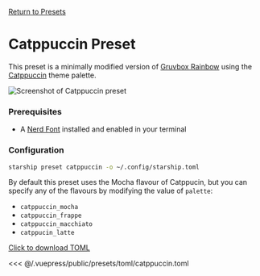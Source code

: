 [Return to Presets](./README.md#catppuccin)

# Catppuccin Preset

This preset is a minimally modified version of [Gruvbox Rainbow](./gruvbox-rainbow.md) using the [Catppuccin](https://github.com/catppuccin/catppuccin) theme palette.

![Screenshot of Catppuccin preset](/presets/img/catppuccin.png)

### Prerequisites

- A [Nerd Font](https://www.nerdfonts.com/) installed and enabled in your terminal

### Configuration

```sh
starship preset catppuccin -o ~/.config/starship.toml
```

By default this preset uses the Mocha flavour of Catppucin, but you can specify any of the flavours by modifying the value of `palette`:

- `catppuccin_mocha`
- `catppuccin_frappe`
- `catppuccin_macchiato`
- `catppucin_latte`

[Click to download TOML](/presets/toml/catppuccin.toml)

<<< @/.vuepress/public/presets/toml/catppuccin.toml
